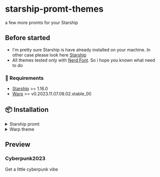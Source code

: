 # starship-promt-themes
a few more promts for your Starship

## Before started
- I'm pretty sure Starship is have already installed on your machine. In other case please look here [Starship](https://github.com/starship/starship)
- All themes tested only with [Nerd Font](https://www.nerdfonts.com). So i hope you known what need to do

### 💎 Requirements
- [Starship](https://github.com/starship/starship) >= 1.16.0
- [Warp](https://warp.dev) >= v0.2023.11.07.08.02.stable_00

## 📦 Installation
<details>
<summary>Starship promt</summary>
	- Download a **.toml** file from theme what do you liked and put into your ~/.config/starship.toml
	- Setup your configuration
	- You are breathtaking!
</details>

<details>
<summary>Warp theme</summary>
	- Download a **.yaml** file from theme what do you liked 
</details>

## Preview
### Cyberpunk2023
Get a little cyberpunk vibe
